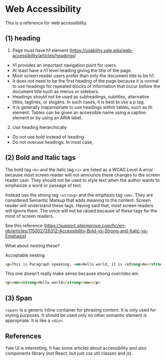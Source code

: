 # Web Accessibility

This is a reference for web accessibility.

## (1) heading

1. Page must have h1 element (https://usability.yale.edu/web-accessibility/articles/headings)

- h1 provides an important navigation point for users.
- At least have a h1 level heading giving the title of the page.
- Most screen reader users prefer than only the document title to be h1.
- It does not need to be the first heading of the page because it is normal to use headings for repeated blocks of information that occur before the document title such as menus or sidebars.
- Headings should not be used as subheadings, subtitles, alternative titles, taglines, or slogans. In such cases, it is best to use a p tag.
- It is generally inappropriate to use headings within tables, such as th element. Tables can be given an accessible name using a caption element or by using an ARIA label.

2. Use heading hierarchically

- Do not use bold instead of heading
- Do not overuse headings. In most case, 

## (2) Bold and Italic tags

The bold tag `<b>` and the italic tag `<i>` are listed as a WCAG Level A error because most screen reader will not announce these changes to the screen reader user. They should not be used to style text when the author wants to emphasize a word or passage of text.

Instead use the strong tag `<strong>` and the emphasis tag `<em>`. They are considered Semantic Markup that adds meaning to the content. Screen reader will understand these tags. Having said that, most screen readers will ignore them. The voice will not be raised because of these tags for the most of screen readers.

See this reference (https://support.siteimprove.com/hc/en-gb/articles/115002726312-Accessibility-Bold-vs-Strong-and-Italic-vs-Emphasis)

What about nesting these?

Acceptable nesting

```html
<p>This is Paragraph speaking, <em>Hello world, it is <strong>me</strong><em></p>
```

This one doesn't really make sense because strong overrides em.

```html
<p><em><strong>Hello world</strong><em></p>
```

## (3) Span

`<span>` is a generic inline container for phrasing content. It is only used for styling purposes. It should be used only no other semantic element is appropriate. It is like a `<div>`. 


## References

Yale UI is interesting. It has some articles about accessibility and also components library (not React, but just css util classes and js).
